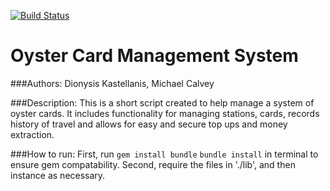 [![Build Status](https://travis-ci.org/LMCMLJ/oyster_cards.svg?branch=day-two)](https://travis-ci.org/LMCMLJ/oyster_cards)

Oyster Card Management System
===================

###Authors:
Dionysis Kastellanis, Michael Calvey

###Description:
This is a short script created to help manage a system of oyster cards. It includes
functionality for managing stations, cards, records history of travel and allows
for easy and secure top ups and money extraction.

###How to run:
First, run `gem install bundle` `bundle install` in terminal to ensure gem compatability.
Second, require the files in './lib', and then instance as necessary.
